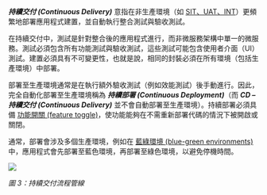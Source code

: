 ***持續交付 (Continuous Delivery)*** 意指在非生產環境（如 [SIT、UAT、INT](https://medium.com/@buttertechn/qa-testing-what-is-dev-sit-uat-prod-ac97965ce4f)）更頻繁地部署應用程式建置，並自動執行整合測試與驗收測試。

在持續交付中，測試是針對整合後的應用程式進行，而非微服務架構中單一的微服務。測試必須包含所有功能測試與驗收測試，這些測試可能包含使用者介面（UI）測試。建置必須具有不可變更性，也就是說，相同的封裝必須在所有環境（包括生產環境）中部署。

部署至生產環境通常是在執行額外驗收測試（例如效能測試）後手動進行。因此，完全自動化部署至生產環境稱為 ***持續部署 (Continuous Deployment)***（而 ***CD – 持續交付 (Continuous Delivery)*** 並不會自動部署至生產環境）。持續部署必須具備 [功能開關 (feature toggle)](https://martinfowler.com/articles/feature-toggles.html)，使功能能夠在不需重新部署代碼的情況下被開啟或關閉。

通常，部署會涉及多個生產環境，例如在 [藍綠環境 (blue-green environments)](https://www.linkedin.com/pulse/using-blue-green-deployments-reduce-downtime-nessan-harpur) 中，應用程式會先部署至藍色環境，再部署至綠色環境，以避免停機時間。

![](./images/CD_Image1.JPG)

*圖 3：持續交付流程管線*
